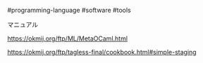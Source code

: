 #programming-language #software #tools 

マニュアル

<https://okmij.org/ftp/ML/MetaOCaml.html>

https://okmij.org/ftp/tagless-final/cookbook.html#simple-staging